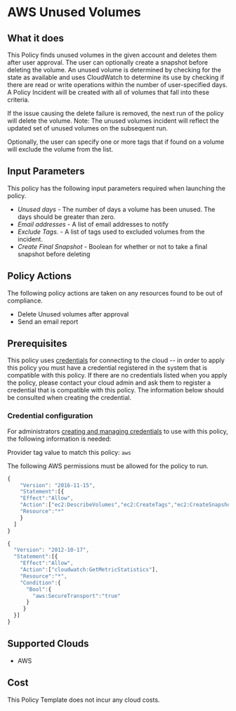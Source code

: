 # AWS Unused Volumes

## What it does

This Policy finds unused volumes in the given account and deletes them after user approval. The user can optionally create a snapshot before deleting the volume. An unused volume is determined by checking for the state as available and uses CloudWatch to determine its use by checking if there are read or write operations within the number of user-specified days. A Policy Incident will be created with all of volumes that fall into these criteria.

If the issue causing the delete failure is removed, the next run of the policy will delete the volume.
Note: The unused volumes incident will reflect the updated set of unused volumes on the subsequent run.

Optionally, the user can specify one or more tags that if found on a volume will exclude the volume from the list.

## Input Parameters

This policy has the following input parameters required when launching the policy.

- *Unused days* - The number of days a volume has been unused. The days should be greater than zero.
- *Email addresses* - A list of email addresses to notify
- *Exclude Tags.* - A list of tags used to excluded volumes from the incident.
- *Create Final Snapshot* - Boolean for whether or not to take a final snapshot before deleting

## Policy Actions

The following policy actions are taken on any resources found to be out of compliance.

- Delete Unused volumes after approval
- Send an email report

## Prerequisites

This policy uses [credentials](https://docs.rightscale.com/policies/users/guides/credential_management.html) for connecting to the cloud -- in order to apply this policy you must have a credential registered in the system that is compatible with this policy. If there are no credentials listed when you apply the policy, please contact your cloud admin and ask them to register a credential that is compatible with this policy. The information below should be consulted when creating the credential.

### Credential configuration

For administrators [creating and managing credentials](https://docs.rightscale.com/policies/users/guides/credential_management.html) to use with this policy, the following information is needed:

Provider tag value to match this policy: `aws`

The following AWS permissions must be allowed for the policy to run.

```javascript
{
    "Version": "2016-11-15",
    "Statement":[{
    "Effect":"Allow",
    "Action":["ec2:DescribeVolumes","ec2:CreateTags","ec2:CreateSnapshot","ec2:DescribeSnapshots","ec2:DeleteVolume"],
    "Resource":"*"
    }
  ]
}

{
  "Version": "2012-10-17",
  "Statement":[{
    "Effect":"Allow",
    "Action":["cloudwatch:GetMetricStatistics"],
    "Resource":"*",
    "Condition":{
      "Bool":{
        "aws:SecureTransport":"true"
      }
     }
  }]
}

```

## Supported Clouds

- AWS

## Cost

This Policy Template does not incur any cloud costs.
